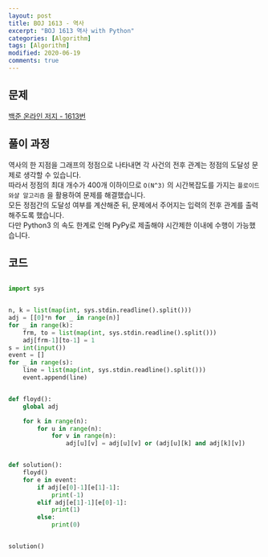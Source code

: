 ```yaml
---
layout: post
title: BOJ 1613 - 역사
excerpt: "BOJ 1613 역사 with Python"
categories: [Algorithm]
tags: [Algorithm]
modified: 2020-06-19
comments: true
---
```


## 문제
[백준 온라인 저지 - 1613번](https://www.acmicpc.net/problem/1613)

## 풀이 과정
역사의 한 지점을 그래프의 정점으로 나타내면 각 사건의 전후 관계는 정점의 도달성 문제로 생각할 수 있습니다. <br>
따라서 정점의 최대 개수가 400개 이하이므로 `O(N^3)` 의 시간복잡도를 가지는 `플로이드 와샬 알고리즘` 을 활용하여 문제를 해결했습니다. <br>
모든 정점간의 도달성 여부를 계산해준 뒤, 문제에서 주어지는 입력의 전후 관계를 출력해주도록 했습니다. <br>
다만 Python3 의 속도 한계로 인해 PyPy로 제출해야 시간제한 이내에 수행이 가능했습니다. <br>

## 코드

~~~ python

import sys


n, k = list(map(int, sys.stdin.readline().split()))
adj = [[0]*n for _ in range(n)]
for _ in range(k):
    frm, to = list(map(int, sys.stdin.readline().split()))
    adj[frm-1][to-1] = 1
s = int(input())
event = []
for _ in range(s):
    line = list(map(int, sys.stdin.readline().split()))
    event.append(line)


def floyd():
    global adj

    for k in range(n):
        for u in range(n):
            for v in range(n):
                adj[u][v] = adj[u][v] or (adj[u][k] and adj[k][v])


def solution():
    floyd()
    for e in event:
        if adj[e[0]-1][e[1]-1]:
            print(-1)
        elif adj[e[1]-1][e[0]-1]:
            print(1)
        else:
            print(0)


solution()

~~~